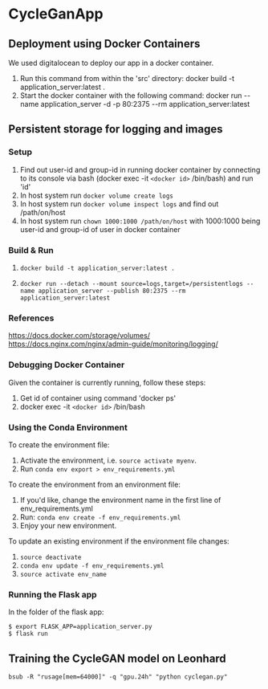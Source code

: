 # CycleGanApp
## Deployment using Docker Containers
We used digitalocean to deploy our app in a docker container.
1. Run this command from within the 'src' directory:  docker build -t application_server:latest .
2. Start the docker container with the following command: docker run --name application_server -d -p 80:2375 --rm application_server:latest

## Persistent storage for logging and images
### Setup
1. Find out user-id and group-id in running docker container by connecting to its console via bash (docker exec -it `<docker id>` /bin/bash) and run 'id'
2. In host system run `docker volume create logs`
3. In host system run `docker volume inspect logs` and find out /path/on/host
4. In host system run `chown 1000:1000 /path/on/host` with 1000:1000 being user-id and group-id of user in docker container


### Build & Run
1. `docker build -t application_server:latest .`

2. `docker run --detach --mount source=logs,target=/persistentlogs --name application_server --publish 80:2375 --rm application_server:latest`

### References
https://docs.docker.com/storage/volumes/
https://docs.nginx.com/nginx/admin-guide/monitoring/logging/

### Debugging Docker Container
Given the container is currently running, follow these steps:
1. Get id of container using command 'docker ps'
2. docker exec -it `<docker id>` /bin/bash

### Using the Conda Environment

To create the environment file:
1. Activate the environment, i.e. `source activate myenv`.
2. Run `conda env export > env_requirements.yml`

To create the environment from an environment file:
1. If you'd like, change the environment name in the first line of env_requirements.yml
2. Run: `conda env create -f env_requirements.yml`
3. Enjoy your new environment. 

To update an existing environment if the environment file changes:
1. `source deactivate`
2. `conda env update -f env_requirements.yml`
3. `source activate env_name`

### Running the Flask app

In the folder of the flask app:
```
$ export FLASK_APP=application_server.py
$ flask run
```
## Training the CycleGAN model on Leonhard
`bsub -R "rusage[mem=64000]" -q "gpu.24h" "python cyclegan.py"`
